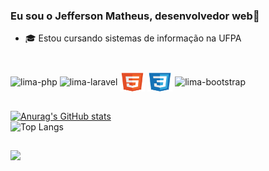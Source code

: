 ### Eu sou o Jefferson Matheus, desenvolvedor web👋

<!--
**lima-12/lima-12** is a ✨ _special_ ✨ repository because its `README.md` (this file) appears on your GitHub profile.

Here are some ideas to get you started:

- 🔭 I’m currently working on ...
- 🌱 I’m currently learning ...
- 👯 I’m looking to collaborate on ...
- 🤔 I’m looking for help with ...
- 💬 Ask me about ...
- 📫 How to reach me: ...
- 😄 Pronouns: ...
- ⚡ Fun fact: ...
-->

- 🎓 Estou cursando sistemas de informação na UFPA

  <h5>
    <!-- Estou determinado a fazer o máximo de contribuições possíveis. Pretendo ser mais ativo nesta rede. -->
  </h5>

<div style="display: inline_block"><br>
  <img align="center" alt="lima-php" height="30" width="40" src="https://cdn.jsdelivr.net/gh/devicons/devicon@latest/icons/php/php-original.svg">
  <img align="center" alt="lima-laravel" height="30" width="40" src="https://cdn.jsdelivr.net/gh/devicons/devicon@latest/icons/laravel/laravel-original-wordmark.svg">
  <img align="center" alt="lima-HTML" height="30" width="40" src="https://raw.githubusercontent.com/devicons/devicon/master/icons/html5/html5-original.svg">
  <img align="center" alt="lima-CSS" height="30" width="40" src="https://raw.githubusercontent.com/devicons/devicon/master/icons/css3/css3-original.svg">
  <img align="center" alt="lima-bootstrap" height="30" width="40" src="https://cdn.jsdelivr.net/gh/devicons/devicon@latest/icons/bootstrap/bootstrap-original.svg">
</div>

<br>

[![Anurag's GitHub stats](https://github-readme-stats.vercel.app/api?username=lima-12&hide=contribs,prs,issues&theme=transparent)](https://github.com/lima-12/github-readme-stats)
<br>
![Top Langs](https://github-readme-stats.vercel.app/api/top-langs/?username=lima-12&layout=compact&theme=transparent)

  ##
 
<div> 
<!--   <a href = "mailto:limaufpa2022@gmail.com"><img src="https://img.shields.io/badge/-Gmail-%23333?style=for-the-badge&logo=gmail&logoColor=white" target="_blank"></a> -->
  <a href="https://www.linkedin.com/in/jefferson-matheus-ferreira-de-lima-71aa9b263" target="_blank"><img src="https://img.shields.io/badge/-LinkedIn-%230077B5?style=for-the-badge&logo=linkedin&logoColor=white" target="_blank"></a> 
  
</div>
